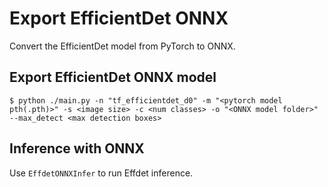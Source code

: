# Export EfficientDet ONNX

Convert the EfficientDet model from PyTorch to ONNX.

## Export EfficientDet ONNX model

```=shell
$ python ./main.py -n "tf_efficientdet_d0" -m "<pytorch model pth(.pth)>" -s <image size> -c <num classes> -o "<ONNX model folder>" --max_detect <max detection boxes>
```

## Inference with ONNX
Use `EffdetONNXInfer` to run Effdet inference.

